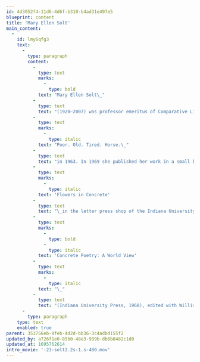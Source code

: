 ```yaml
---
id: 4d3052f4-11d6-4d6f-b310-b4ad31e497e5
blueprint: content
title: 'Mary Ellen Solt'
main_content:
  -
    id: lmy6qfg3
    text:
      -
        type: paragraph
        content:
          -
            type: text
            marks:
              -
                type: bold
            text: "Mary Ellen Solt\_"
          -
            type: text
            text: "(1920—2007) was professor emeritus of Comparative Literature at Indiana University, Bloomington, where she had taught from 1967 to 1991. She is especially known for her works in concrete poetry. She developed an interest in concrete poetry in the early 1960s and her first concrete poem, \"White Rose,\" was published in Ian Hamilton Finlay's\_"
          -
            type: text
            marks:
              -
                type: italic
            text: "Poor. Old. Tired. Horse.\_"
          -
            type: text
            text: "in 1963. In 1969 she published her work in a small book called\_"
          -
            type: text
            marks:
              -
                type: italic
            text: 'Flowers in Concrete'
          -
            type: text
            text: "\_in the letter press shop of the Indiana University Graphic Design program. Solt then edited\_"
          -
            type: text
            marks:
              -
                type: bold
              -
                type: italic
            text: 'Concrete Poetry: A World View'
          -
            type: text
            marks:
              -
                type: italic
            text: "\_"
          -
            type: text
            text: "(Indiana University Press, 1968), edited with Willis Barnstone, which remains one of the major anthologies on concrete poetry.\_"
      -
        type: paragraph
    type: text
    enabled: true
parent: 353756eb-9feb-4d2d-bb36-3c4adbd155f2
updated_by: a726f1e0-85b0-48e3-939b-db6b8482c1d0
updated_at: 1695762614
intro_movie: '-23-solt2.2s-1.s-480.mov'
---
```

